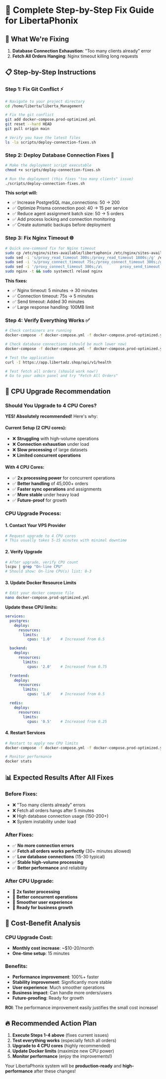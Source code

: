 # 🚀 Complete Step-by-Step Fix Guide for LibertaPhonix

## 🎯 What We're Fixing
1. **Database Connection Exhaustion**: "Too many clients already" error
2. **Fetch All Orders Hanging**: Nginx timeout killing long requests

## 📋 Step-by-Step Instructions

### **Step 1: Fix Git Conflict** ⚡
```bash
# Navigate to your project directory
cd /home/liberta/liberta_Management

# Fix the git conflict
git add docker-compose.prod-optimized.yml
git reset --hard HEAD
git pull origin main

# Verify you have the latest files
ls -la scripts/deploy-connection-fixes.sh
```

### **Step 2: Deploy Database Connection Fixes** 🔧
```bash
# Make the deployment script executable
chmod +x scripts/deploy-connection-fixes.sh

# Run the deployment (this fixes "too many clients" issue)
./scripts/deploy-connection-fixes.sh
```

**This script will:**
- ✅ Increase PostgreSQL max_connections: 50 → 200
- ✅ Optimize Prisma connection pool: 40 → 15 per service
- ✅ Reduce agent assignment batch size: 50 → 5 orders
- ✅ Add process locking and connection monitoring
- ✅ Create automatic backups before deployment

### **Step 3: Fix Nginx Timeout** 🌐
```bash
# Quick one-command fix for Nginx timeout
sudo cp /etc/nginx/sites-available/libertaphonix /etc/nginx/sites-available/libertaphonix.backup.$(date +%Y%m%d_%H%M%S)
sudo sed -i 's/proxy_read_timeout 300s;/proxy_read_timeout 1800s;/g' /etc/nginx/sites-available/libertaphonix
sudo sed -i 's/proxy_connect_timeout 75s;/proxy_connect_timeout 300s;/g' /etc/nginx/sites-available/libertaphonix
sudo sed -i '/proxy_connect_timeout 300s;/a\        proxy_send_timeout 1800s;\n        client_max_body_size 100M;' /etc/nginx/sites-available/libertaphonix
sudo nginx -t && sudo systemctl reload nginx
```

**This fixes:**
- ✅ Nginx timeout: 5 minutes → 30 minutes
- ✅ Connection timeout: 75s → 5 minutes
- ✅ Send timeout: Added 30 minutes
- ✅ Large response handling: 100MB limit

### **Step 4: Verify Everything Works** ✅
```bash
# Check containers are running
docker-compose -f docker-compose.yml -f docker-compose.prod-optimized.yml ps

# Check database connections (should be much lower now)
docker-compose -f docker-compose.yml -f docker-compose.prod-optimized.yml exec postgres psql -U libertaphonix_prod -d libertaphonix_production -c "SELECT count(*) FROM pg_stat_activity;"

# Test the application
curl -I https://app.libertadz.shop/api/v1/health

# Test fetch all orders (should work now!)
# Go to your admin panel and try "Fetch All Orders"
```

## 🚀 CPU Upgrade Recommendation

### **Should You Upgrade to 4 CPU Cores?**

**YES! Absolutely recommended!** Here's why:

#### **Current Setup (2 CPU cores):**
- ❌ **Struggling** with high-volume operations
- ❌ **Connection exhaustion** under load
- ❌ **Slow processing** of large datasets
- ❌ **Limited concurrent operations**

#### **With 4 CPU Cores:**
- ✅ **2x processing power** for concurrent operations
- ✅ **Better handling** of 45,000+ orders
- ✅ **Faster sync operations** and assignments
- ✅ **More stable** under heavy load
- ✅ **Future-proof** for growth

### **CPU Upgrade Process:**

#### **1. Contact Your VPS Provider**
```bash
# Request upgrade to 4 CPU cores
# This usually takes 5-15 minutes with minimal downtime
```

#### **2. Verify Upgrade**
```bash
# After upgrade, verify CPU count
lscpu | grep "On-line CPU"
# Should show: On-line CPU(s) list: 0-3
```

#### **3. Update Docker Resource Limits**
```bash
# Edit your docker compose file
nano docker-compose.prod-optimized.yml
```

**Update these CPU limits:**
```yaml
services:
  postgres:
    deploy:
      resources:
        limits:
          cpus: '1.0'    # Increased from 0.5

  backend:
    deploy:
      resources:
        limits:
          cpus: '2.0'    # Increased from 0.75

  frontend:
    deploy:
      resources:
        limits:
          cpus: '1.0'    # Increased from 0.5

  redis:
    deploy:
      resources:
        limits:
          cpus: '0.5'    # Increased from 0.25
```

#### **4. Restart Services**
```bash
# Restart to apply new CPU limits
docker-compose -f docker-compose.yml -f docker-compose.prod-optimized.yml restart

# Monitor performance
docker stats
```

## 📊 Expected Results After All Fixes

### **Before Fixes:**
- ❌ "Too many clients already" errors
- ❌ Fetch all orders hangs after 5 minutes
- ❌ High database connection usage (150-200+)
- ❌ System instability under load

### **After Fixes:**
- ✅ **No more connection errors**
- ✅ **Fetch all orders works perfectly** (30+ minutes allowed)
- ✅ **Low database connections** (15-30 typical)
- ✅ **Stable high-volume processing**
- ✅ **Better performance** and reliability

### **After CPU Upgrade:**
- 🚀 **2x faster processing**
- 🚀 **Better concurrent operations**
- 🚀 **Smoother user experience**
- 🚀 **Ready for business growth**

## 🎯 Cost-Benefit Analysis

### **CPU Upgrade Cost:**
- **Monthly cost increase**: ~$10-20/month
- **One-time setup**: 15 minutes

### **Benefits:**
- **Performance improvement**: 100%+ faster
- **Stability improvement**: Significantly more stable
- **User experience**: Much smoother operations
- **Business impact**: Can handle more orders/users
- **Future-proofing**: Ready for growth

**ROI**: The performance improvement easily justifies the small cost increase!

## 🔥 Recommended Action Plan

1. **Execute Steps 1-4 above** (fixes current issues)
2. **Test everything works** (especially fetch all orders)
3. **Upgrade to 4 CPU cores** (highly recommended)
4. **Update Docker limits** (maximize new CPU power)
5. **Monitor performance** (enjoy the improvements!)

Your LibertaPhonix system will be **production-ready** and **high-performance** after these changes!